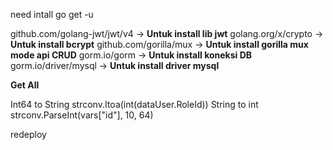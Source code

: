 need intall go get -u

github.com/golang-jwt/jwt/v4 -> **Untuk install lib jwt**
golang.org/x/crypto -> **Untuk install bcrypt**
github.com/gorilla/mux -> **Untuk install gorilla mux mode api CRUD**
gorm.io/gorm -> **Untuk install koneksi DB**
gorm.io/driver/mysql -> **Untuk install driver mysql**

**Get All**

Int64 to String strconv.Itoa(int(dataUser.RoleId))
String to int strconv.ParseInt(vars["id"], 10, 64)

redeploy
